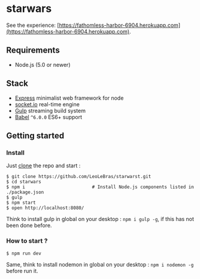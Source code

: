 # starwars
See the experience: [https://fathomless-harbor-6904.herokuapp.com](https://fathomless-harbor-6904.herokuapp.com).


## Requirements
- Node.js (5.0 or newer)

## Stack
- [Express](http://expressjs.com/) minimalist web framework for node
- [socket.io](http://socket.io/) real-time engine
- [Gulp](http://gulpjs.com/) streaming build system
- [Babel](http://babeljs.io/) `^6.0.0` ES6+ support


## Getting started

### Install

Just [clone](github-windows://openRepo/https://github.com/LeoLeBras/starwars.git) the repo
and start :

```shell
$ git clone https://github.com/LeoLeBras/starwarst.git
$ cd starwars
$ npm i                         # Install Node.js components listed in ./package.json
$ gulp
$ npm start
$ open http://localhost:8080/
```
Think to install gulp in global on your desktop : `npm i gulp -g`, if this has not been done before.

### How to start ?
```
$ npm run dev
```
Same, think to install nodemon in global on your desktop : `npm i nodemon -g` before run it.
